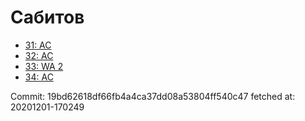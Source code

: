 # Сабитов
- [31: AC](31.md)
- [32: AC](32.md)
- [33: WA 2](33.md)
- [34: AC](34.md)

Commit: 19bd62618df66fb4a4ca37dd08a53804ff540c47
 fetched at: 20201201-170249
